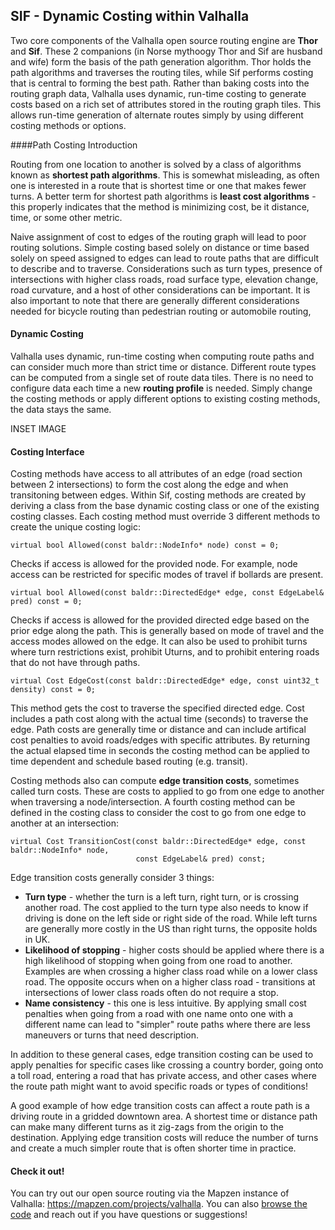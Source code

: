 ## SIF - Dynamic Costing within Valhalla

Two core components of the Valhalla open source routing engine are **Thor** and **Sif**. These 2 companions (in Norse mythoogy Thor and Sif are husband and wife) form the basis of the path generation algorithm. Thor holds the path algorithms and traverses the routing tiles, while Sif performs costing that is central to forming the best path. Rather than baking costs into the routing graph data, Valhalla uses dynamic, run-time costing to generate costs based on a rich set of attributes stored in the routing graph tiles. This allows run-time generation of alternate routes simply by using different costing methods or options.

####Path Costing Introduction

Routing from one location to another is solved by a class of algorithms known as **shortest path algorithms**. This is somewhat misleading, as often one is interested in a route that is shortest time or one that makes fewer turns. A better term for shortest path algorithms is **least cost algorithms** - this properly indicates that the method is minimizing cost, be it distance, time, or some other metric.

Naive assignment of cost to edges of the routing graph will lead to poor routing solutions. Simple costing based solely on distance or time based solely on speed assigned to edges can lead to route paths that are difficult to describe and to traverse. Considerations such as turn types, presence of intersections with higher class roads, road surface type, elevation change, road curvature, and a host of other considerations can be important.  It is also important to note that there are generally different considerations needed for bicycle routing than pedestrian routing or automobile routing,

#### Dynamic Costing

Valhalla uses dynamic, run-time costing when computing route paths and can consider much more than strict time or distance. Different route types can be computed from a single set of route data tiles. There is no need to configure data each time a new **routing profile** is needed. Simply change the costing methods or apply different options to existing costing methods, the data stays the same.

INSET IMAGE

#### Costing Interface

Costing methods have access to all attributes of an edge (road section between 2 intersections) to form the cost along the edge and when transitoning between edges. Within Sif, costing methods are created by deriving a class from the base dynamic costing class or one of the existing costing classes. Each costing method must override 3 different methods to create the unique costing logic:

	virtual bool Allowed(const baldr::NodeInfo* node) const = 0;
Checks if access is allowed for the provided node. For example, node access can be restricted for specific modes of travel if bollards are present.

	virtual bool Allowed(const baldr::DirectedEdge* edge, const EdgeLabel& pred) const = 0;
Checks if access is allowed for the provided directed edge based on the prior edge along the path. This is generally based on mode of travel and the access modes allowed on the edge. It can also be used to prohibit turns where turn restrictions exist, prohibit Uturns, and to prohibit entering roads that do not have through paths.

	virtual Cost EdgeCost(const baldr::DirectedEdge* edge, const uint32_t density) const = 0;
    
This method gets the cost to traverse the specified directed edge. Cost includes a path cost along with the actual time (seconds) to traverse the edge. Path costs are generally time or distance and can include artifical cost penalties to avoid roads/edges with specific attributes. By returning the actual elapsed time in seconds the costing method can be applied to time dependent and schedule based routing (e.g. transit).


Costing methods also can compute **edge transition costs**, sometimes called turn costs. These are costs to applied to go from one edge to another when traversing a node/intersection. A fourth costing method can be defined in the costing class to consider the cost to go from one edge to another at an intersection:

	virtual Cost TransitionCost(const baldr::DirectedEdge* edge, const baldr::NodeInfo* node,
                                const EdgeLabel& pred) const;

Edge transition costs generally consider 3 things:

- **Turn type** - whether the turn is a left turn, right turn, or is crossing another road. The cost applied to the turn type also needs to know if driving is done on the left side or right side of the road. While left turns are generally more costly in the US than right turns, the opposite holds in UK.
- **Likelihood of stopping** - higher costs should be applied where there is a high likelihood of stopping when going from one road to another. Examples are when crossing a higher class road while on a lower class road. The opposite occurs when on a higher class road - transitions at intersections of lower class roads often do not require a stop.
- **Name consistency** - this one is less intuitive. By applying small cost penalties when going from a road with one name onto one with a different name can lead to "simpler" route paths where there are less maneuvers or turns that need description.

In addition to these general cases, edge transition costing can be used to apply penalties for specific cases like crossing a country border, going onto a toll road, entering a road that has private access, and other cases where the route path might want to avoid specific roads or types of conditions!

A good example of how edge transition costs can affect a route path is a driving route in a gridded downtown area. A shortest time or distance path can make many different turns as it zig-zags from the origin to the destination. Applying edge transition costs will reduce the number of turns and create a much simpler route that is often shorter time in practice.

#### Check it out!

You can try out our open source routing via the Mapzen instance of Valhalla: https://mapzen.com/projects/valhalla. You can also [browse the code](https://github.com/valhalla) and reach out if you have questions or suggestions!
